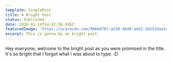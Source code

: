 ```yaml
---
template: SinglePost
title: A Bright Post
status: Published
date: 2020-01-14T14:42:59.836Z
featuredImage: 'https://ucarecdn.com/98664787-a538-46d9-a4d1-3d152daa5a34/'
excerpt: This is gonna be an bright post.
---
```

Hey everyone, welcome to the bright post as you were promised in the title. It's so bright that I forgot what I was about to type. :D
